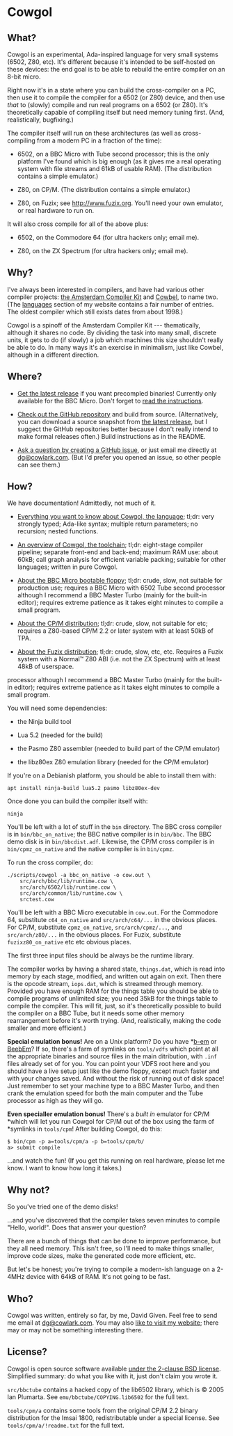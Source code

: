 Cowgol
======


What?
-----

Cowgol is an experimental, Ada-inspired language for very small systems
(6502, Z80, etc). It's different because it's intended to be self-hosted on
these devices: the end goal is to be able to rebuild the entire compiler on
an 8-bit micro.

Right now it's in a state where you can build the cross-compiler on a PC,
then use it to compile the compiler for a 6502 (or Z80) device, and then use
*that* to (slowly) compile and run real programs on a 6502 (or Z80). It's
theoretically capable of compiling itself but need memory tuning first. (And,
realistically, bugfixing.)

The compiler itself will run on these architectures (as well as
cross-compiling from a modern PC in a fraction of the time):

  - 6502, on a BBC Micro with Tube second processor; this is the only
    platform I've found which is big enough (as it gives me a real operating
    system with file streams and 61kB of usable RAM). (The distribution
    contains a simple emulator.)

  - Z80, on CP/M. (The distribution contains a simple emulator.)

  - Z80, on Fuzix; see http://www.fuzix.org. You'll need your own emulator, or
    real hardware to run on.

It will also cross compile for all of the above plus:

  - 6502, on the Commodore 64 (for ultra hackers only; email me).

  - Z80, on the ZX Spectrum (for ultra hackers only; email me).


Why?
----

I've always been interested in compilers, and have had various other
compiler projects: [the Amsterdam Compiler Kit](http://tack.sourceforge.net/)
and [Cowbel](http://cowlark.com/cowbel/), to name two. (The
[languages](http://cowlark.com/index/languages.html) section of my website
contains a fair number of entries. The oldest compiler which still exists
dates from about 1998.)

Cowgol is a spinoff of the Amsterdam Compiler Kit --- thematically, although
it shares no code. By dividing the task into many small, discrete units, it
gets to do (if slowly) a job which machines this size shouldn't really be
able to do. In many ways it's an exercise in minimalism, just like Cowbel,
although in a different direction.


Where?
------

- [Get the latest
release](https://github.com/davidgiven/cowgol/releases/latest) if you want
precompled binaries! Currently only available for the BBC Micro. Don't forget
to [read the instructions](doc/bbcdist.md).

- [Check out the GitHub repository](http://github.com/davidgiven/cowgol) and
build from source. (Alternatively, you can download a source snapshot from
[the latest release](https://github.com/davidgiven/cowgol/releases/latest),
but I suggect the GitHub repositories better because I don't really intend to
make formal releases often.) Build instructions as in the README.

- [Ask a question by creating a GitHub
issue](https://github.com/davidgiven/cowgol/issues/new), or just email me
directly at [dg@cowlark.com](mailto:dg@cowlark.com). (But I'd prefer you
opened an issue, so other people can see them.)


How?
----

We have documentation! Admittedly, not much of it.

- [Everything you want to know about Cowgol, the language](doc/language.md);
tl;dr: very strongly typed; Ada-like syntax; multiple return parameters; no
recursion; nested functions.

- [An overview of Cowgol, the toolchain](doc/toolchain.md); tl;dr: eight-stage
compiler pipeline; separate front-end and back-end; maximum RAM use: about
60kB; call graph analysis for efficient variable packing; suitable for other
languages; written in pure Cowgol.

- [About the BBC Micro bootable floppy](doc/bbcdist.md); tl;dr: crude, slow,
not suitable for production use; requires a BBC Micro with 6502 Tube second
processor although I recommend a BBC Master Turbo (mainly for the built-in
editor); requires extreme patience as it takes eight minutes to compile a
small program.

- [About the CP/M distribution](doc/cpmdist.md); tl;dr: crude, slow, not
suitable for etc; requires a Z80-based CP/M 2.2 or later system with at least
50kB of TPA.

- [About the Fuzix distribution](doc/fuzixdist.md); tl;dr: crude, slow, etc,
etc. Requires a Fuzix system with a Normal™ Z80 ABI (i.e. not the ZX
Spectrum) with at least 48kB of userspace.

processor although I recommend a BBC Master Turbo (mainly for the built-in
editor); requires extreme patience as it takes eight minutes to compile a
small program.

You will need some dependencies:

  - the Ninja build tool

  - Lua 5.2 (needed for the build)

  - the Pasmo Z80 assembler (needed to build part of the CP/M emulator)

  - the libz80ex Z80 emulation library (needed for the CP/M emulator)

If you're on a Debianish platform, you should be able to install them
with:

    apt install ninja-build lua5.2 pasmo libz80ex-dev

Once done you can build the compiler itself with:


```
ninja
```

You'll be left with a lot of stuff in the `bin` directory. The BBC cross
compiler is in `bin/bbc_on_native`; the BBC native compiler is in `bin/bbc`.
The BBC demo disk is in `bin/bbcdist.adf`. Likewise, the CP/M cross compiler is
in `bin/cpmz_on_native` and the native compiler is in `bin/cpmz`.

To run the cross compiler, do:

```
./scripts/cowgol -a bbc_on_native -o cow.out \
    src/arch/bbc/lib/runtime.cow \
    src/arch/6502/lib/runtime.cow \
    src/arch/common/lib/runtime.cow \
    srctest.cow
```

You'll be left with a BBC Micro executable in `cow.out`. For the Commodore
64, substitute `c64_on_native` and `src/arch/c64/...` in the obvious places.
For CP/M, substitute `cpmz_on_native`, `src/arch/cpmz/...`, and
`src/arch/z80/...` in the obvious places. For Fuzix, substitute
`fuzixz80_on_native` etc etc obvious places.

The first three input files should be always be the runtime library.

The compiler works by having a shared state, `things.dat`, which is read into
memory by each stage, modified, and written out again on exit. Then there is
the opcode stream, `iops.dat`, which is streamed through memory. Provided you
have enough RAM for the things table you should be able to compile programs
of unlimited size; you need 35kB for the things table to compile the
compiler. This will fit, just, so it's theoretically possible to build the
compiler on a BBC Tube, but it needs some other memory rearrangement before
it's worth trying. (And, realistically, making the code smaller and more
efficient.)

**Special emulation bonus!** Are on a Unix platform? Do you have
*[b-em](https://github.com/stardot/b-em) or
[BeebEm](http://www.mkw.me.uk/beebem/)? If so, there's a farm of symlinks on
`tools/vdfs` which point at all the appropriate binaries and source files in
the main ditribution, with `.inf` files already set of for you. You can point
your VDFS root here and you should have a live setup just like the demo
floppy, except much faster and with your changes saved. And without the risk
of running out of disk space! Just remember to set your machine type to a BBC
Master Turbo, and then crank the emulation speed for both the main computer
and the Tube processor as high as they will go.

**Even specialler emulation bonus!** There's a _built in_ emulator for CP/M
*which will let you run Cowgol for CP/M out of the box using the farm of
*symlinks in `tools/cpm`! After building Cowgol, do this:

    $ bin/cpm -p a=tools/cpm/a -p b=tools/cpm/b/
    a> submit compile

...and watch the fun! (If you get this running on real hardware, please let
me know. I want to know how long it takes.)


Why not?
--------

So you've tried one of the demo disks!

...and you've discovered that the compiler takes seven minutes to compile
"Hello, world!". Does that answer your question?

There are a bunch of things that can be done to improve performance, but they
all need memory. This isn't free, so I'll need to make things smaller,
improve code sizes, make the generated code more efficient, etc.

But let's be honest; you're trying to compile a modern-ish language on a
2-4MHz device with 64kB of RAM. It's not going to be fast.


Who?
----

Cowgol was written, entirely so far, by me, David Given. Feel free to send me
email at [dg@cowlark.com](mailto:dg@cowlark.com). You may also [like to visit
my website](http://cowlark.com); there may or may not be something
interesting there.


License?
--------

Cowgol is open source software available [under the 2-clause BSD
license](https://github.com/davidgiven/cowgol/blob/master/COPYING).
Simplified summary: do what you like with it, just don't claim you wrote it.

`src/bbctube` contains a hacked copy of the lib6502 library, which is © 2005
Ian Plumarta. See `emu/bbctube/COPYING.lib6502` for the full text.

`tools/cpm/a` contains some tools from the original CP/M 2.2 binary
distribution for the Imsai 1800, redistributable under a special license. See
`tools/cpm/a/!readme.txt` for the full text.
